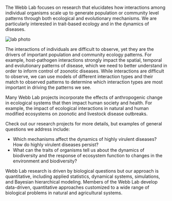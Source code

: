 The Webb Lab focuses on research that elucidates how interactions among individual organisms scale up to generate population or community level patterns through both ecological and evolutionary mechanisms.  We are particularly interested in trait-based ecology and in the dynamics of diseases.

![lab photo](assets/webblab_groupphoto_zoom_fall2021.jpg)

The interactions of individuals are difficult to observe, yet they are the drivers of important population and community ecology patterns.  For example, host-pathogen interactions strongly impact the spatial, temporal and evolutionary patterns of disease, which we need to better understand in order to inform control of zoonotic diseases.  While interactions are difficult to observe, we can use models of different interaction types and their match to observed patterns to determine which interaction types are most important in driving the patterns we see.

Many Webb Lab projects incorporate the effects of anthropogenic change in ecological systems that then impact human society and health. For example, the impact of ecological interactions in natural and human modified ecosystems on zoonotic and livestock disease outbreaks.

Check out our research projects for more details, but examples of general questions we address include:

* Which mechanisms affect the dynamics of highly virulent diseases?  How do highly virulent diseases persist?
* What can the traits of organisms tell us about the dynamics of biodiversity and the response of ecosystem function to changes in the environment and biodiversity?

Webb Lab research is driven by biological questions but our approach is quantitative, including applied statistics, dynamical systems, simulations, and Bayesian hierarchical modeling. Members of the Webb Lab develop data-driven, quantitative approaches customized to a wide range of biological problems in natural and agricultural systems.
